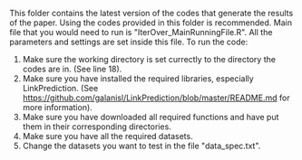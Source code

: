 This folder contains the latest version of the codes that generate the results of the paper. 
Using the codes provided in this folder is recommended. 
Main file that you would need to run is "IterOver_MainRunningFile.R". All the parameters and settings are set inside this file. 
To run the code:
1. Make sure the working directory is set currectly to the directory the codes are in. (See line 18).
2. Make sure you have installed the required libraries, especially LinkPrediction. (See https://github.com/galanisl/LinkPrediction/blob/master/README.md for more information).
3. Make sure you have downloaded all required functions and have put them in their corresponding directories.
4. Make sure you have all the required datasets.
5. Change the datasets you want to test in the file "data_spec.txt".
